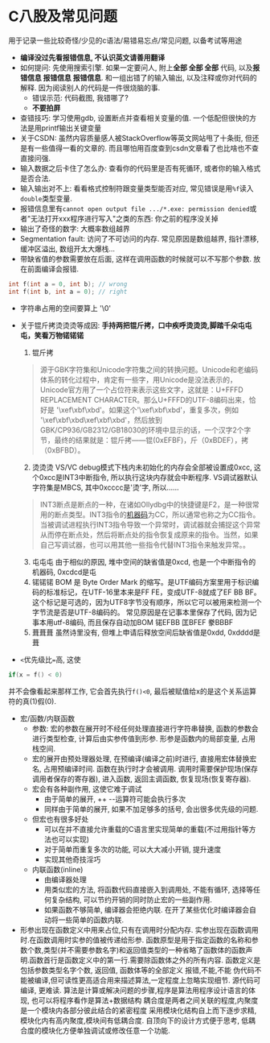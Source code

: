 # C八股及常见问题

用于记录一些比较奇怪/少见的c语法/易错易忘点/常见问题, 以备考试等用途 

- **编译没过先看报错信息, 不认识英文请善用翻译** 
- 如何提问: 先使用搜索引擎. 如果一定要问人, 附上**全部 全部 全部** 代码, 以及**报错信息 报错信息 报错信息**. 和一组出错了的输入输出, 以及注释或你对代码的解释. 因为阅读别人的代码是一件很烧脑的事.
	- 错误示范: 代码截图, 我错哪了?
	- **不要拍屏**
- 查错技巧: 学习使用gdb, 设置断点并查看相关变量的值. 一个低配但很快的方法是用printf输出关键变量
- 关于CSDN: 虽然内容质量感人被StackOverflow等英文网站甩了十条街, 但还是有一些值得一看的文章的. 而且哪怕用百度查到csdn文章看了也比啥也不查直接问强. 
- 输入数据之后卡住了怎么办: 查看你的代码里是否有死循环, 或者你的输入格式是否合法.  
- 输入输出对不上: 看看格式控制符跟变量类型能否对应, 常见错误是用`%f`读入`double`类型变量. 
- 报错信息里有`cannot open output file .../*.exe: permission denied`或者"无法打开xxx程序进行写入"之类的东西: 你之前的程序没关掉
- 输出了奇怪的数字: 大概率数组越界
- Segmentation fault: 访问了不可访问的内存. 常见原因是数组越界, 指针漂移, 缓冲区溢出, 数组开太大爆栈...
- 带缺省值的参数需要放在后面, 这样在调用函数的时候就可以不写那个参数.
放在前面编译会报错.

```c
int f(int a = 0, int b); // wrong
int f(int b, int a = 0); // right
```

- 字符串占用的空间要算上  '\\0' 
- 关于锟斤拷烫烫烫等成因:
   **手持两把锟斤拷，口中疾呼烫烫烫,脚踏千朵屯屯屯，笑看万物锘锘锘**
   1. 锟斤拷
    >源于GBK字符集和Unicode字符集之间的转换问题。Unicode和老编码体系的转化过程中，肯定有一些字，用Unicode是没法表示的，Unicode官方用了一个占位符来表示这些文字，这就是：U+FFFD REPLACEMENT CHARACTER。那么U+FFFD的UTF-8编码出来，恰好是 '\xef\xbf\xbd'。如果这个'\xef\xbf\xbd'，重复多次，例如 '\xef\xbf\xbd\xef\xbf\xbd'，然后放到GBK/CP936/GB2312/GB18030的环境中显示的话，一个汉字2个字节，最终的结果就是：锟斤拷——锟(0xEFBF)，斤（0xBDEF），拷（0xBFBD）。
   2. 烫烫烫 
    VS/VC debug模式下栈内未初始化的内存会全部被设置成0xcc, 这个0xcc是INT3中断指令, 所以执行这块内存就会中断程序. 
    VS调试器默认字符集是MBCS, 其中0xcccc是'烫'字, 所以......
   > INT3断点是断点的一种，在诸如Ollydbg中的快捷键是F2，是一种很常用的断点类型。INT3指令的[机器码](https://baike.baidu.com/item/%E6%9C%BA%E5%99%A8%E7%A0%81?fromModule=lemma_inlink)为CC，所以通常也称之为CC指令。当被调试进程执行INT3指令导致一个异常时，调试器就会捕捉这个异常从而停在断点处，然后将断点处的指令恢复成原来的指令。当然，如果自己写调试器，也可以用其他一些指令代替INT3指令来触发异常。。
   
  3. 屯屯屯
   由于相似的原因, 堆中空间的缺省值是0xcd, 也是一个中断指令的机器码, 0xcdcd是屯
  4. 锘锘锘
   BOM 是 Byte Order Mark 的缩写。是UTF编码方案里用于标识编码的标准标记，在UTF-16里本来是FF FE，变成UTF-8就成了EF BB BF。这个标记是可选的，因为UTF8字节没有顺序，所以它可以被用来检测一个字节流是否是UTF-8编码的。
   常见原因是在记事本里保存了代码, 因为记事本用utf-8编码, 而且保存自动加BOM
    锘EFBB
    匡BFEF
    豢BBBF
  5. 葺葺葺
	虽然诗里没有, 但堆上申请后释放空间后缺省值是0xdd, 0xdddd是葺

-  `<`优先级比`=`高, 这使
```c
if(x = f() < 0)
```
并不会像看起来那样工作, 它会首先执行`f()<0`, 最后被赋值给x的是这个关系运算符的真(1)假(0). 


- 宏/函数/内联函数
	- 参数: 宏的参数在展开时不经任何处理直接进行字符串替换, 函数的参数会进行类型检查, 计算后由实参传值到形参. 形参是函数内的局部变量, 占用栈空间. 
	- 宏的展开由预处理器处理, 在预编译(编译之前)时进行, 直接用宏体替换宏名, 占用预编译时间. 函数在执行时才会被调用. 调用时需要保护现场(保存调用者保存的寄存器), 进入函数, 返回主调函数, 恢复现场(恢复寄存器). 
	- 宏会有各种副作用, 这使它难于调试
		- 由于简单的展开, ++ --运算符可能会执行多次
		- 同样由于简单的展开, 如果不加足够多的括号, 会出很多优先级的问题. 
	- 但宏也有很多好处
		- 可以在并不直接允许重载的C语言里实现简单的重载(不过用指针等方法也可以实现)
		- 对于简单而重复多次的功能, 可以大大减小开销, 提升速度
		- 实现其他奇技淫巧
	- 内联函数(inline)
		- 由编译器处理
		- 用类似宏的方法, 将函数代码直接嵌入到调用处, 不能有循环, 选择等任何复杂结构, 可以节约开销的同时防止宏的一些副作用.
		- 如果函数不够简单, 编译器会拒绝内联. 在开了某些优化时编译器会自动将一些简单的函数内联.
- 形参出现在函数定义中用来占位,只有在调用时分配内存. 实参出现在函数调用时.在函数调用时实参的值被传递给形参.
函数原型是用于指定函数的名称和参数个数,类型(并不需要参数名字)和返回值类型的一种省略了函数体的函数声明.函数首行是函数定义中的第一行.需要除函数体之外的所有内容. 函数定义是包括参数类型名字个数, 返回值, 函数体等的全部定义
报错,不能,不能
伪代码不能被编译,但可读性更高适合用来描述算法,一定程度上忽略实现细节. 源代码可编译, 更难读.
算法是计算或解决问题的步骤,程序是算法用程序设计语言的体现, 也可以将程序看作是算法+数据结构
耦合度是两者之间关联的程度,内聚度是一个模块内各部分彼此结合的紧密程度
采用模块化结构自上而下逐步求精,模块化内有高内聚度,模块间有低耦合度. 自顶向下的设计方式便于思考, 低耦合度的模块化方便单独调试或修改任意一个功能.



